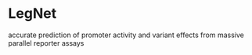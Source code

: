 # LegNet
accurate prediction of promoter activity and variant effects from massive parallel reporter assays
